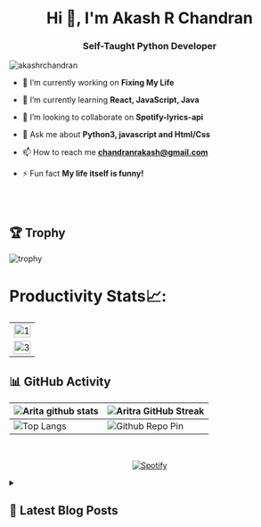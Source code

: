 <h1 align="center">Hi 👋, I'm Akash R Chandran</h1>

<h3 align="center">Self-Taught Python Developer</h3>

<p align="left"> <img src="https://komarev.com/ghpvc/?username=akashrchandran&label=Profile%20views&color=0e75b6&style=flat" alt="akashrchandran" /> </p>

- 🔭 I’m currently working on **Fixing My Life**

- 🌱 I’m currently learning **React, JavaScript, Java**

- 👯 I’m looking to collaborate on **Spotify-lyrics-api**

- 💬 Ask me about **Python3, javascript and Html/Css**

- 📫 How to reach me **chandranrakash@gmail.com**

- ⚡ Fun fact **My life itself is funny!**

<br>
<br>

## 🏆 Trophy
![trophy](https://github-profile-trophy.vercel.app/?username=akashrchandran)
# Productivity Stats📈:
<table>
  <tr>
    <td><img src="https://github-profile-summary-cards.vercel.app/api/cards/profile-details?username=akashrchandran&theme=monokai"  display=block width=100% height=auto  alt="1" ></td>
   </tr> 
   <tr>
      <td><img src="https://github-readme-activity-graph.cyclic.app/graph?username=akashrchandran&bg_color=1a1b27&color=be90f2&line=638fda&point=35aea1&area=true" display=block width=100% height=auto alt="3" ></td>
  </td>
  </tr>
</table>

## 📊 GitHub Activity
| ![Arita github stats](https://github-readme-stats-git-masterrstaa-rickstaa.vercel.app/api?username=akashrchandran&show_icons=true&theme=radical)             | ![Aritra GitHub Streak](https://streak-stats.demolab.com/?user=akashrchandran&theme=radical)                                                                                                           |
| --------------------------------------------------------------------------------------------------------------------------------- | ----------------------------------------------------------------------------------------------------------------------------------------------------------------------------------------------------------------- |
| ![Top Langs](https://github-readme-stats-git-masterrstaa-rickstaa.vercel.app/api/top-langs/?username=akashrchandran&langs_count=8&theme=radical&layout=compact) | ![Github Repo Pin](https://github-readme-stats-git-masterrstaa-rickstaa.vercel.app/api/pin/?username=akashrchandran&repo=spotify-lyrics-api&cache_seconds=86400&theme=radical) |

<br>

<div align="center">

[![Spotify](https://novatorem-two-alpha.vercel.app/api/spotify)](https://open.spotify.com/user/tmu94p08mnf6k686uc7dyox9x)
</div>

<details>
  <summary><h2>📜 Latest Blog Posts</h2></summary>
<!-- HASHNODE_BLOG:START -->
<p align="left">
<a href="https://akashrchandran.hashnode.dev/how-to-host-fastapi-application-on-deta-space-clfrn55nj00xqrunv1z6h6346" title="How to host FastAPI application on Deta Space"><img src="https://cdn.hashnode.com/res/hashnode/image/upload/v1679946314333/e647c4c1-d65c-43d3-8e5a-2a2f8e2f0411.png" alt="How to host FastAPI application on Deta Space" width="250px" align="left" /></a>
<a href="https://akashrchandran.hashnode.dev/how-to-host-fastapi-application-on-deta-space-clfrn55nj00xqrunv1z6h6346" title="How to host FastAPI application on Deta Space"><strong>How to host FastAPI application on Deta Space</strong></a>
<div><strong>28 Mar 2023</strong> | <strong>Updated: 29 Mar 2023</strong></div>
<br/> Almost 2 years ago while browsing through the FastAPI docs, I came across their sponsors one of which was deta.sh and it is still there you can view it at FastAPI Docs. As a curious person, I opened the link and browsed through their website. At that... </p> <br/> <br/>
<p align="left">
<a href="https://akashrchandran.hashnode.dev/top-10-python-packages-every-developer-should-know-about-clf1ga7ct000008mi5zy93ar5" title="Top 10 Python Packages Every Developer Should Know About"><img src="https://cdn.hashnode.com/res/hashnode/image/upload/v1678386759783/fe665181-bedd-4f0f-901a-99b716b69126.png" alt="Top 10 Python Packages Every Developer Should Know About" width="250px" align="right" /></a>
<a href="https://akashrchandran.hashnode.dev/top-10-python-packages-every-developer-should-know-about-clf1ga7ct000008mi5zy93ar5" title="Top 10 Python Packages Every Developer Should Know About"><strong>Top 10 Python Packages Every Developer Should Know About</strong></a>
<div><strong>9 Mar 2023</strong> | <strong>Updated: 10 Mar 2023</strong></div>
<br/> Python is undoubtedly one of the most popular programming languages in today's tech industry. With an ever-increasing number of developers turning to it, Python has established itself as a must-know skill for any aspiring programmer or software engin... </p> <br/> <br/>
<p align="left">
<a href="https://akashrchandran.hashnode.dev/rarely-used-python-operators-and-functions-clehg1vjf000109l83j74ge92" title="Going Beyond the
Basics: Rarely Used Python
Operators and Functions"><img src="https://cdn.hashnode.com/res/hashnode/image/upload/v1677203225236/af49e508-7c04-43b4-ae0a-a52da360598b.png" alt="Going Beyond the
Basics: Rarely Used Python
Operators and Functions" width="250px" align="left" /></a>
<a href="https://akashrchandran.hashnode.dev/rarely-used-python-operators-and-functions-clehg1vjf000109l83j74ge92" title="Going Beyond the
Basics: Rarely Used Python
Operators and Functions"><strong>Going Beyond the
Basics: Rarely Used Python
Operators and Functions</strong></a>
<div><strong>23 Feb 2023</strong> | <strong>Updated: 10 Mar 2023</strong></div>
<br/> Introduction
I am a self-taught python developer for more than 3 years now and yet I'm constantly surprised by the new things I learn every day. Each day I find a new operator or function which makes life so much easier. Many operators and functions ... </p> <br/> <br/>
<!-- HASHNODE_BLOG:END -->
</details>
